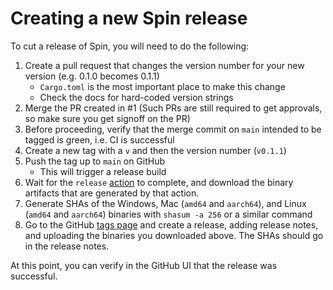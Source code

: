 # Creating a new Spin release

To cut a release of Spin, you will need to do the following:

1. Create a pull request that changes the version number for your new version
   (e.g. 0.1.0 becomes 0.1.1)
   - `Cargo.toml` is the most important place to make this change
   - Check the docs for hard-coded version strings
1. Merge the PR created in #1 (Such PRs are still required to get approvals, so
   make sure you get signoff on the PR)
1. Before proceeding, verify that the merge commit on `main` intended to be
   tagged is green, i.e. CI is successful
1. Create a new tag with a `v` and then the version number (`v0.1.1`)
1. Push the tag up to `main` on GitHub
   - This will trigger a release build
1. Wait for the `release`
   [action](https://github.com/fermyon/spin/actions/workflows/release.yaml) to
   complete, and download the binary artifacts that are generated by that
   action.
1. Generate SHAs of the Windows, Mac (`amd64` and `aarch64`), and Linux (`amd64`
   and `aarch64`) binaries with `shasum -a 256` or a similar command
1. Go to the GitHub [tags page](https://github.com/fermyon/spin/releases) and
   create a release, adding release notes, and uploading the binaries you
   downloaded above. The SHAs should go in the release notes.

At this point, you can verify in the GitHub UI that the release was successful.
